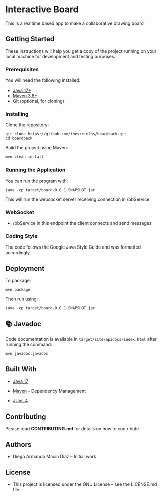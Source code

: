 # Interactive Board

This is a realtime based app to make a collaborative drawing board
## Getting Started

These instructions will help you get a copy of the project running on your local machine for development and testing purposes.

### Prerequisites

You will need the following installed:

- [Java 17+](https://jdk.java.net/)
- [Maven 3.8+](https://maven.apache.org/install.html)
- Git (optional, for cloning)

### Installing

Clone the repository:

``` 
git clone https://github.com/thesrcielos/boardback.git
cd boardback
```

Build the project using Maven:
```
mvn clean install
```

### Running the Application

You can run the program with:

```
java -cp target/board-0.0.1-SNAPSHOT.jar
```

This will run the websocket server receiving connection in /bbService

### WebSocket
* /bbService in this endpoint the client connects and send messages
### Coding Style

The code follows the Google Java Style Guide and was formatted accordingly.

## Deployment

To package:
```
mvn package
```
Then run using:
```
java -cp target/board-0.0.1-SNAPSHOT.jar
```

## 📚 Javadoc

Code documentation is available in `target/site/apidocs/index.html` after running the command:

```bash
mvn javadoc:javadoc
````

## Built With

* [Java 17](https://www.oracle.com/java/technologies/javase/jdk17-archive-downloads.html)

* [Maven](https://maven.apache.org/) - Dependency Management

* [ JUnit 4](https://junit.org/junit4/)

## Contributing

Please read **CONTRIBUTING.md** for details on how to contribute.

## Authors

* Diego Armando Macia Diaz – Initial work

## License

* This project is licensed under the GNU License – see the LICENSE.md file.
